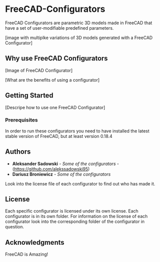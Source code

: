 # FreeCAD-Configurators

FreeCAD Configurators are parametric 3D models made in FreeCAD that have a set of user-modifiable predefined parameters.

[image with multiplke variations of 3D models generated with a FreeCAD Configurator]

## Why use FreeCAD Configurators

[Image of FreeCAD Configurator]

[What are the benefits of using a configurator]

## Getting Started

[Descripe how to use one FreeCAD Configurator]

### Prerequisites

In order to run these configurators you need to have installed the latest stable version of FreeCAD, but at least version 0.18.4

## Authors

* **Aleksander Sadowski** - *Some of the configurators* - (https://github.com/alekssadowski95)
* **Dariusz Broniewicz** - *Some of the configurators*

Look into the license file of each configurator to find out who has made it.

## License

Each specific configurator is licensed under its own license. Each configurator is in its own folder. For information on the license of each configurator look into the corresponding folder of the configurator in question.

## Acknowledgments

FreeCAD is Amazing!
